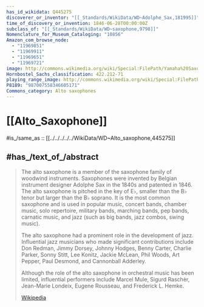 ```yaml
---
has_id_wikidata: Q445275
discoverer_or_inventor: "[[_Standards/WikiData/WD~Adolphe_Sax,181995]]"
time_of_discovery_or_invention: 1846-06-28T00:00:00Z
subclass_of: "[[_Standards/WikiData/WD~saxophone,9798]]"
Nomenclature_for_Museum_Cataloging: "10856"
Amazon_com_browse_node:
  - "11969851"
  - "11969911"
  - "11969651"
  - "11969721"
image: http://commons.wikimedia.org/wiki/Special:FilePath/Yamaha%20Saxophone%20YAS-62.tif
Hornbostel_Sachs_classification: 422.212-71
playing_range_image: http://commons.wikimedia.org/wiki/Special:FilePath/Sax%20range.svg
P8189: "987007558346605171"
Commons_category: Alto saxophones
---
```


# [[Alto_Saxophone]] 

#is_/same_as :: [[../../../../../WikiData/WD~Alto_saxophone,445275]] 

## #has_/text_of_/abstract 

> The alto saxophone is a member of the saxophone family of woodwind instruments.  Saxophones were invented by Belgian instrument designer Adolphe Sax in the 1840s and patented in 1846. The alto saxophone is pitched in the key of E♭, smaller than the B♭ tenor but larger than the B♭ soprano. It is the most common saxophone and is used in popular music, concert bands, chamber music, solo repertoire, military bands, marching bands, pep bands, carnatic music, and jazz (such as big bands, jazz combos, swing music). 
>
> The alto saxophone had a prominent role in the development of jazz. Influential jazz musicians who made significant contributions include Don Redman, Jimmy Dorsey, Johnny Hodges, Benny Carter, Charlie Parker, Sonny Stitt, Lee Konitz, Jackie McLean, Phil Woods, Art Pepper, Paul Desmond, and Cannonball Adderley.
>
> Although the role of the alto saxophone in orchestral music has been limited, influential performers include Marcel Mule, Sigurd Raschèr, Jean-Marie Londeix, Eugene Rousseau, and Frederick L. Hemke.
>
> [Wikipedia](https://en.wikipedia.org/wiki/Alto%20saxophone) 




